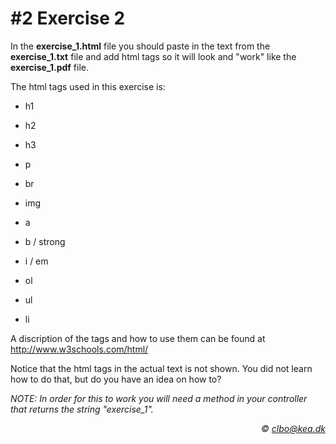 # #2 Exercise 2

In the **exercise_1.html** file you should paste in the text from the **exercise_1.txt** file and add html tags so it will look and "work" like the **exercise_1.pdf** file.

The html tags used in this exercise is:

* h1
* h2
* h3

* p
* br

* img
* a

* b / strong
* i / em

* ol
* ul
* li

A discription of the tags and how to use them can be found at http://www.w3schools.com/html/

Notice that the html tags in the actual text is not shown. You did not learn how to do that, but do you have an idea on how to?     

_NOTE: In order for this to work you will need a method in your controller that returns the string "exercise_1"._


_<div align="right">&copy; clbo@kea.dk</div>_
